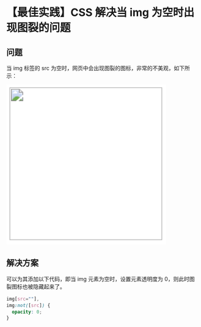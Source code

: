 # 【最佳实践】CSS 解决当 img 为空时出现图裂的问题

## 问题

当 img 标签的 src 为空时，网页中会出现图裂的图标，非常的不美观，如下所示：

![图裂](../images/img-error.png)

## 解决方案

可以为其添加以下代码，即当 img 元素为空时，设置元素透明度为 0，则此时图裂图标也被隐藏起来了。

```css
img[src=""],
img:not([src]) {
  opacity: 0;
}
```
